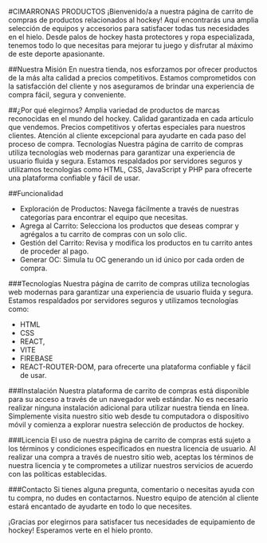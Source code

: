 <!-- COMPLETAR PARA ENTREGA FINAL!!! -->
#CIMARRONAS PRODUCTOS
¡Bienvenido/a a nuestra página de carrito de compras de productos relacionados al hockey! Aquí encontrarás una amplia selección de equipos y accesorios para satisfacer todas tus necesidades en el hielo. Desde palos de hockey hasta protectores y ropa especializada, tenemos todo lo que necesitas para mejorar tu juego y disfrutar al máximo de este deporte apasionante.

##Nuestra Misión
En nuestra tienda, nos esforzamos por ofrecer productos de la más alta calidad a precios competitivos. Estamos comprometidos con la satisfacción del cliente y nos aseguramos de brindar una experiencia de compra fácil, segura y conveniente.

##¿Por qué elegirnos?
Amplia variedad de productos de marcas reconocidas en el mundo del hockey.
Calidad garantizada en cada artículo que vendemos.
Precios competitivos y ofertas especiales para nuestros clientes.
Atención al cliente excepcional para ayudarte en cada paso del proceso de compra.
Tecnologías
Nuestra página de carrito de compras utiliza tecnologías web modernas para garantizar una experiencia de usuario fluida y segura. Estamos respaldados por servidores seguros y utilizamos tecnologías como HTML, CSS, JavaScript y PHP para ofrecerte una plataforma confiable y fácil de usar.

##Funcionalidad
- Exploración de Productos: Navega fácilmente a través de nuestras categorías para encontrar el equipo que necesitas.
- Agrega al Carrito: Selecciona los productos que deseas comprar y agrégalos a tu carrito de compras con un solo clic.
- Gestión del Carrito: Revisa y modifica los productos en tu carrito antes de proceder al pago.
- Generar OC: Simula tu OC generando un id único por cada orden de compra.

###Tecnologías
Nuestra página de carrito de compras utiliza tecnologías web modernas para garantizar una experiencia de usuario fluida y segura. Estamos respaldados por servidores seguros y utilizamos tecnologías como:
* HTML 
* CSS 
* REACT,
* VITE
* FIREBASE
* REACT-ROUTER-DOM,
para ofrecerte una plataforma confiable y fácil de usar.

###Instalación
Nuestra plataforma de carrito de compras está disponible para su acceso a través de un navegador web estándar. No es necesario realizar ninguna instalación adicional para utilizar nuestra tienda en línea. Simplemente visita nuestro sitio web desde tu computadora o dispositivo móvil y comienza a explorar nuestra selección de productos de hockey.

###Licencia
El uso de nuestra página de carrito de compras está sujeto a los términos y condiciones especificados en nuestra licencia de usuario. Al realizar una compra a través de nuestro sitio web, aceptas los términos de nuestra licencia y te comprometes a utilizar nuestros servicios de acuerdo con las políticas establecidas.

###Contacto
Si tienes alguna pregunta, comentario o necesitas ayuda con tu compra, no dudes en contactarnos. Nuestro equipo de atención al cliente estará encantado de ayudarte en todo lo que necesites.

¡Gracias por elegirnos para satisfacer tus necesidades de equipamiento de hockey! Esperamos verte en el hielo pronto.
